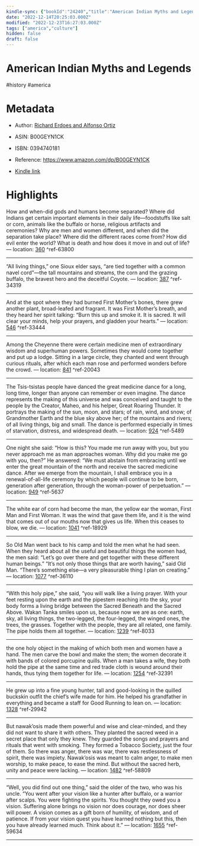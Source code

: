 ```yaml
---
kindle-sync: {"bookId":"24240","title":"American Indian Myths and Legends (The Pantheon Fairy Tale and Folklore Library)","author":"Richard Erdoes and Alfonso Ortiz","asin":"B00GEYN1CK","lastAnnotatedDate":"2021-10-11","bookImageUrl":"https://m.media-amazon.com/images/I/81Hq1qcjGbL._SY160.jpg","highlightsCount":13}
date: "2022-12-14T20:25:03.000Z"
modified: "2022-12-23T16:27:03.000Z"
tags: ["america","culture"]
hidden: false
draft: false
---
```

# American Indian Myths and Legends

#history #america 

# Metadata

* Author: [Richard Erdoes and Alfonso Ortiz](https://www.amazon.com/Richard-Erdoes/e/B000AP6ZIG/ref=dp_byline_cont_ebooks_1)

* ASIN: B00GEYN1CK

* ISBN: 0394740181

* Reference: <https://www.amazon.com/dp/B00GEYN1CK>

* [Kindle link](kindle://book?action=open&asin=B00GEYN1CK)

# Highlights

How and when-did gods and humans become separated? Where did Indians get certain important elements in their daily life—foodstuffs like salt or corn, animals like the buffalo or horse, religious artifacts and ceremonies? Why are men and women different, and when did the separation take place? Where did the different races come from? How did evil enter the world? What is death and how does it move in and out of life? — location: [360](kindle://book?action=open&asin=B00GEYN1CK&location=360) ^ref-63800

---

“All living things,” one Sioux elder says, “are tied together with a common navel cord”—the tall mountains and streams, the corn and the grazing buffalo, the bravest hero and the deceitful Coyote. — location: [387](kindle://book?action=open&asin=B00GEYN1CK&location=387) ^ref-34319

---

And at the spot where they had burned First Mother’s bones, there grew another plant, broad-leafed and fragrant. It was First Mother’s breath, and they heard her spirit talking: “Burn this up and smoke it. It is sacred. It will clear your minds, help your prayers, and gladden your hearts.” — location: [546](kindle://book?action=open&asin=B00GEYN1CK&location=546) ^ref-33444

---

Among the Cheyenne there were certain medicine men of extraordinary wisdom and superhuman powers. Sometimes they would come together and put up a lodge. Sitting in a large circle, they chanted and went through curious rituals, after which each man rose and performed wonders before the crowd. — location: [841](kindle://book?action=open&asin=B00GEYN1CK&location=841) ^ref-20043

---

The Tsis-tsistas people have danced the great medicine dance for a long, long time, longer than anyone can remember or even imagine. The dance represents the making of this universe and was conceived and taught to the people by the Creator, Maheo, and his helper, Great Roaring Thunder. It portrays the making of the sun, moon, and stars; of rain, wind, and snow; of Grandmother Earth and the blue sky above her; of the mountains and rivers; of all living things, big and small. The dance is performed especially in times of starvation, distress, and widespread death. — location: [924](kindle://book?action=open&asin=B00GEYN1CK&location=924) ^ref-5489

---

One night she said: “How is this? You made me run away with you, but you never approach me as man approaches woman. Why did you make me go with you, then?” He answered: “We must abstain from embracing until we enter the great mountain of the north and receive the sacred medicine dance. After we emerge from the mountain, I shall embrace you in a renewal-of-all-life ceremony by which people will continue to be born, generation after generation, through the woman-power of perpetuation.” — location: [949](kindle://book?action=open&asin=B00GEYN1CK&location=949) ^ref-5637

---

The white ear of corn had become the man, the yellow ear the woman, First Man and First Woman. It was the wind that gave them life, and it is the wind that comes out of our mouths now that gives us life. When this ceases to blow, we die. — location: [1041](kindle://book?action=open&asin=B00GEYN1CK&location=1041) ^ref-18929

---

So Old Man went back to his camp and told the men what he had seen. When they heard about all the useful and beautiful things the women had, the men said: “Let’s go over there and get together with these different human beings.” “It’s not only those things that are worth having,” said Old Man. “There’s something else—a very pleasurable thing I plan on creating.” — location: [1077](kindle://book?action=open&asin=B00GEYN1CK&location=1077) ^ref-36110

---

“With this holy pipe,” she said, “you will walk like a living prayer. With your feet resting upon the earth and the pipestem reaching into the sky, your body forms a living bridge between the Sacred Beneath and the Sacred Above. Wakan Tanka smiles upon us, because now we are as one: earth, sky, all living things, the two-legged, the four-legged, the winged ones, the trees, the grasses. Together with the people, they are all related, one family. The pipe holds them all together. — location: [1239](kindle://book?action=open&asin=B00GEYN1CK&location=1239) ^ref-8033

---

the one holy object in the making of which both men and women have a hand. The men carve the bowl and make the stem; the women decorate it with bands of colored porcupine quills. When a man takes a wife, they both hold the pipe at the same time and red trade cloth is wound around their hands, thus tying them together for life. — location: [1254](kindle://book?action=open&asin=B00GEYN1CK&location=1254) ^ref-32391

---

He grew up into a fine young hunter, tall and good-looking in the quilled buckskin outfit the chief’s wife made for him. He helped his grandfather in everything and became a staff for Good Running to lean on. — location: [1328](kindle://book?action=open&asin=B00GEYN1CK&location=1328) ^ref-29942

---

But nawak’osis made them powerful and wise and clear-minded, and they did not want to share it with others. They planted the sacred weed in a secret place that only they knew. They guarded the songs and prayers and rituals that went with smoking. They formed a Tobacco Society, just the four of them. So there was anger, there was war, there was restlessness of spirit, there was impiety. Nawak’osis was meant to calm anger, to make men worship, to make peace, to ease the mind. But without the sacred herb, unity and peace were lacking. — location: [1482](kindle://book?action=open&asin=B00GEYN1CK&location=1482) ^ref-58809

---

“Well, you did find out one thing,” said the older of the two, who was his uncle. “You went after your vision like a hunter after buffalo, or a warrior after scalps. You were fighting the spirits. You thought they owed you a vision. Suffering alone brings no vision nor does courage, nor does sheer will power. A vision comes as a gift born of humility, of wisdom, and of patience. If from your vision quest you have learned nothing but this, then you have already learned much. Think about it.” — location: [1655](kindle://book?action=open&asin=B00GEYN1CK&location=1655) ^ref-59634

---
